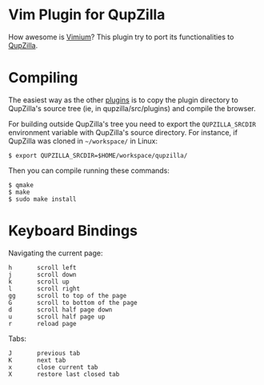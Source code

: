 # Vim Plugin for QupZilla
How awesome is [Vimium](https://github.com/philc/vimium)? This plugin try to port its functionalities to [QupZilla](https://github.com/QupZilla/qupzilla).

# Compiling

The easiest way as the other [plugins](https://github.com/QupZilla/qupzilla-plugins) is to copy the plugin directory to QupZilla's source tree (ie, in qupzilla/src/plugins) and compile the browser.

For building outside QupZilla's tree you need to export the `QUPZILLA_SRCDIR` environment variable with QupZilla's source directory. For instance, if QupZilla was cloned in `~/workspace/` in Linux:

    $ export QUPZILLA_SRCDIR=$HOME/workspace/qupzilla/

Then you can compile running these commands:

    $ qmake
    $ make
    $ sudo make install

# Keyboard Bindings

Navigating the current page:

    h       scroll left
    j       scroll down
    k       scroll up
    l       scroll right
    gg      scroll to top of the page
    G       scroll to bottom of the page
    d       scroll half page down
    u       scroll half page up
    r       reload page
    
Tabs:

    J       previous tab
    K       next tab
    x       close current tab
    X       restore last closed tab

